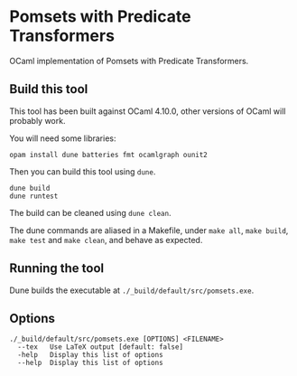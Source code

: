 # Pomsets with Predicate Transformers
OCaml implementation of Pomsets with Predicate Transformers.

## Build this tool

This tool has been built against OCaml 4.10.0, other versions of OCaml will probably work.

You will need some libraries:

```
opam install dune batteries fmt ocamlgraph ounit2
```

Then you can build this tool using `dune`.

```
dune build
dune runtest
```

The build can be cleaned using `dune clean`.

The dune commands are aliased in a Makefile, under `make all`, `make build`, `make test` and `make clean`, and behave as expected.

## Running the tool

Dune builds the executable at `./_build/default/src/pomsets.exe`.

## Options

```
./_build/default/src/pomsets.exe [OPTIONS] <FILENAME>
  --tex   Use LaTeX output [default: false]
  -help   Display this list of options
  --help  Display this list of options
```

